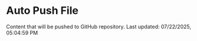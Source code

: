 # Auto Push File

Content that will be pushed to GitHub repository.
Last updated: 07/22/2025, 05:04:59 PM